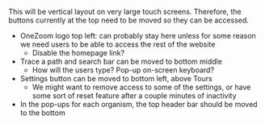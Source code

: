 This will be vertical layout on very large touch screens. Therefore, the buttons currently at the top need to be moved so they can be accessed.
- OneZoom logo top left: can probably stay here unless for some reason we need users to be able to access the rest of the website
    - Disable the homepage link?
- Trace a path and search bar can be moved to bottom middle
    - How will the users type? Pop-up on-screen keyboard?
- Settings button can be moved to bottom left, above Tours
    - We might want to remove access to some of the settings, or have some sort of reset feature after a couple minutes of inactivity
- In the pop-ups for each organism, the top header bar should be moved to the bottom